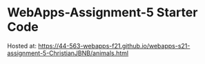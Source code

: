 # WebApps-Assignment-5 Starter Code

Hosted at: https://44-563-webapps-f21.github.io/webapps-s21-assignment-5-ChristianJBNB/animals.html
